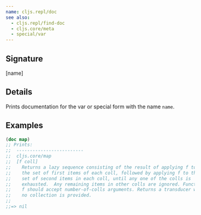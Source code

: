 ```yaml
---
name: cljs.repl/doc
see also:
  - cljs.repl/find-doc
  - cljs.core/meta
  - special/var
---
```


## Signature
[name]


## Details

Prints documentation for the var or special form with the name `name`.


## Examples

```clj
(doc map)
;; Prints:
;;  -------------------------
;;  cljs.core/map
;;  [f coll]
;;    Returns a lazy sequence consisting of the result of applying f to
;;    the set of first items of each coll, followed by applying f to the
;;    set of second items in each coll, until any one of the colls is
;;    exhausted.  Any remaining items in other colls are ignored. Function
;;    f should accept number-of-colls arguments. Returns a transducer when
;;    no collection is provided.
;;
;;=> nil
```